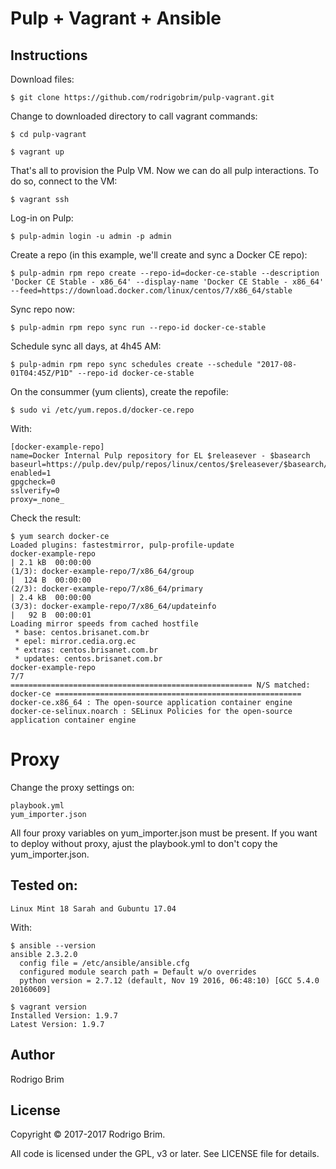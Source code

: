 # Pulp + Vagrant + Ansible

## Instructions

Download files:

	$ git clone https://github.com/rodrigobrim/pulp-vagrant.git

Change to downloaded directory to call vagrant commands:

	$ cd pulp-vagrant

	$ vagrant up

That's all to provision the Pulp VM. Now we can do all pulp interactions. To do so, connect to the VM:

	$ vagrant ssh

Log-in on Pulp:

	$ pulp-admin login -u admin -p admin

Create a repo (in this example, we'll create and sync a Docker CE repo):

	$ pulp-admin rpm repo create --repo-id=docker-ce-stable --description 'Docker CE Stable - x86_64' --display-name 'Docker CE Stable - x86_64' --feed=https://download.docker.com/linux/centos/7/x86_64/stable

Sync repo now:

	$ pulp-admin rpm repo sync run --repo-id docker-ce-stable

Schedule sync all days, at 4h45 AM:

	$ pulp-admin rpm repo sync schedules create --schedule "2017-08-01T04:45Z/P1D" --repo-id docker-ce-stable

On the consummer (yum clients), create the repofile:

	$ sudo vi /etc/yum.repos.d/docker-ce.repo

With:

	[docker-example-repo]
	name=Docker Internal Pulp repository for EL $releasever - $basearch
	baseurl=https://pulp.dev/pulp/repos/linux/centos/$releasever/$basearch/stable
	enabled=1
	gpgcheck=0
	sslverify=0
	proxy=_none_

Check the result:

	$ yum search docker-ce
	Loaded plugins: fastestmirror, pulp-profile-update
	docker-example-repo                                                                                           | 2.1 kB  00:00:00     
	(1/3): docker-example-repo/7/x86_64/group                                                                     |  124 B  00:00:00     
	(2/3): docker-example-repo/7/x86_64/primary                                                                   | 2.4 kB  00:00:00     
	(3/3): docker-example-repo/7/x86_64/updateinfo                                                                |   92 B  00:00:01     
	Loading mirror speeds from cached hostfile
	 * base: centos.brisanet.com.br
	 * epel: mirror.cedia.org.ec
	 * extras: centos.brisanet.com.br
	 * updates: centos.brisanet.com.br
	docker-example-repo                                                                                                              7/7
	====================================================== N/S matched: docker-ce =======================================================
	docker-ce.x86_64 : The open-source application container engine
	docker-ce-selinux.noarch : SELinux Policies for the open-source application container engine

# Proxy

Change the proxy settings on:

	playbook.yml
	yum_importer.json

All four proxy variables on yum_importer.json must be present. If you want to deploy without proxy, ajust the playbook.yml to don't copy the yum_importer.json.


## Tested on:

	Linux Mint 18 Sarah and Gubuntu 17.04

With:

	$ ansible --version
	ansible 2.3.2.0
	  config file = /etc/ansible/ansible.cfg
	  configured module search path = Default w/o overrides
	  python version = 2.7.12 (default, Nov 19 2016, 06:48:10) [GCC 5.4.0 20160609]

	$ vagrant version
	Installed Version: 1.9.7
	Latest Version: 1.9.7

## Author

Rodrigo Brim

## License

Copyright &copy; 2017-2017 Rodrigo Brim.

All code is licensed under the GPL, v3 or later. See LICENSE file for details.
